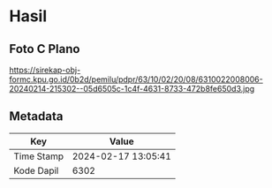 # Hasil

## Foto C Plano

https://sirekap-obj-formc.kpu.go.id/0b2d/pemilu/pdpr/63/10/02/20/08/6310022008006-20240214-215302--05d6505c-1c4f-4631-8733-472b8fe650d3.jpg


## Metadata

| Key        | Value               |
| ---------- | ------------------- |
| Time Stamp | 2024-02-17 13:05:41 |
| Kode Dapil | 6302                |



